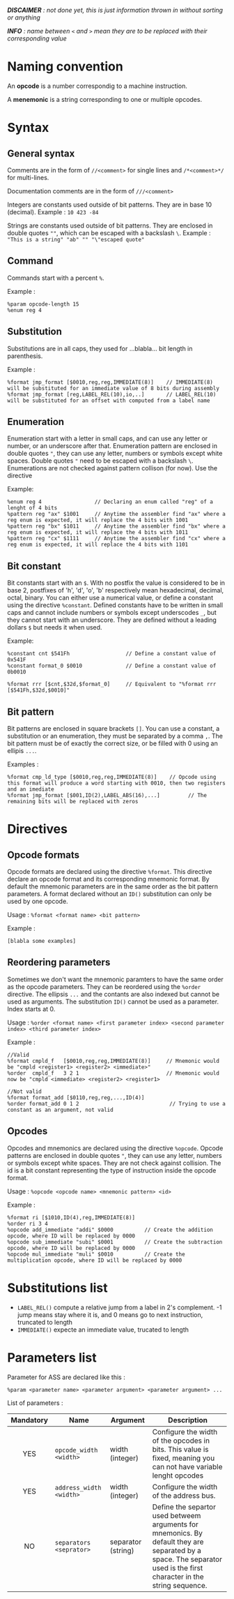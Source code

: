 ***DISCAIMER*** *: not done yet, this is just information thrown in without sorting or anything*

***INFO*** *: name between `<` and `>` mean they are to be replaced with their corresponding value*

# Naming convention

An **opcode** is a number correspondig to a machine instruction.

A **menemonic** is a string corresponding to one or multiple opcodes.

# Syntax

## General syntax

Comments are in the form of ` //<comment> ` for single lines and ` /*<comment>*/ ` for multi-lines.

Documentation comments are in the form of ` ///<comment> `

Integers are constants used outside of bit patterns. They are in base 10 (decimal). Example : `10 423 -84`

Strings are constants used outside of bit patterns. They are enclosed in double quotes `""`, which can be escaped with a backslash `\`. Example : `"This is a string" "ab" "" "\"escaped quote"`

## Command

Commands start with a percent `%`.

Example :

```
%param opcode-length 15
%enum reg 4
```

## Substitution

Substitutions are in all caps, they used for ...blabla... bit length in parenthesis.

Example :

```
%format jmp_format [$0010,reg,reg,IMMEDIATE(8)]    // IMMEDIATE(8) will be substituted for an immediate value of 8 bits during assembly
%format jmp_format [reg,LABEL_REL(10),io,..]       // LABEL_REL(10) will be substituted for an offset with computed from a label name
```

## Enumeration

Enumeration start with a letter in small caps, and can use any letter or number, or an underscore after that. Enumeration pattern are enclosed in double quotes `"`, they can use any letter, numbers or symbols except white spaces. Double quotes `"` need to be escaped with a backslash `\`. Enumerations are not checked against pattern collison (for now). Use the directive 

Example:

```
%enum reg 4                 // Declaring an enum called "reg" of a lenght of 4 bits
%pattern reg "ax" $1001     // Anytime the assembler find "ax" where a reg enum is expected, it will replace the 4 bits with 1001
%pattern reg "bx" $1011     // Anytime the assembler find "bx" where a reg enum is expected, it will replace the 4 bits with 1011
%pattern reg "cx" $1111     // Anytime the assembler find "cx" where a reg enum is expected, it will replace the 4 bits with 1101
```

## Bit constant

Bit constants start with an `$`. With no postfix the value is considered to be in base 2, postfixes of 'h', 'd', 'o', 'b' respectively mean hexadecimal, decimal, octal, binary. You can either use a numerical value, or define a constant using the directive `%constant`. Defined constants have to be written in small caps and cannot include numbers or symbols except underscodes `_`, but they cannot start with an underscore. They are defined without a leading dollars `$` but needs it when used.

Example:

```
%constant cnt $541Fh                  // Define a constant value of 0x541F
%constant format_0 $0010              // Define a constant value of 0b0010

%format rrr [$cnt,$32d,$format_0]     // Equivalent to "%format rrr [$541Fh,$32d,$0010]"
```

## Bit pattern

Bit patterns are enclosed in square brackets `[]`. You can use a constant, a substitution or an enumeration, they must be separated by a comma `,`. The bit pattern must be of exactly the correct size, or be filled with 0 using an ellipis `...`. 

Examples :
```
%format cmp_ld_type [$0010,reg,reg,IMMEDIATE(8)]    // Opcode using this format will produce a word starting with 0010, then two registers and an imediate
%format jmp_format [$001,ID(2),LABEL_ABS(16),...]         // The remaining bits will be replaced with zeros
```

# Directives

## Opcode formats

Opcode formats are declared using the directive `%format`. This directive declare an opcode format and its corresponding mnemonic format. By default the mnemonic parameters are in the same order as the bit pattern parameters. A format declared without an `ID()` substitution can only be used by one opcode.

Usage : `%format <format name> <bit pattern> `

Example :
```
[blabla some examples]
```

## Reordering parameters

Sometimes we don't want the mnemonic paramters to have the same order as the opcode parameters. They can be reordered using the `%order` directive. The ellipsis `...` and the contants are also indexed but cannot be used as arguments. The substitution `ID()` cannot be used as a parameter. Index starts at 0.

Usage : `%order <format name> <first parameter index> <second parameter index> <third parameter index>`

Example :
```
//Valid
%format cmpld_f   [$0010,reg,reg,IMMEDIATE(8)]     // Mnemonic would be "cmpld <register1> <register2> <immediate>"
%order  cmpld_f   3 2 1                            // Mnemonic would now be "cmpld <immediate> <register2> <register1>

//Not valid
%format format_add [$0110,reg,reg,...,ID(4)]
%order format_add 0 1 2                             // Trying to use a constant as an argument, not valid
```

## Opcodes
Opcodes and mnemonics are declared using the directive `%opcode`. Opcode patterns are enclosed in double quotes `"`, they can use any letter, numbers or symbols except white spaces. They are not check against collision. The id is a bit constant representing the type of instruction inside the opcode format.

Usage : `%opcode <opcode name> <mnemonic pattern> <id>`

Example :
```
%format ri [$1010,ID(4),reg,IMMEDIATE(8)]
%order ri 3 4
%opcode add_immediate "addi" $0000          // Create the addition opcode, where ID will be replaced by 0000
%opcode sub_immediate "subi" $0001          // Create the subtraction opcode, where ID will be replaced by 0000
%opcode mul_immediate "muli" $0010          // Create the multiplication opcode, where ID will be replaced by 0000
```

# Substitutions list

 - `LABEL_REL()` compute a relative jump from a label in 2's complement. -1 jump means stay where it is, and 0 means go to next instruction, truncated to length
 - `IMMEDIATE()` expecte an immediate value, trucated to length


# Parameters list

Parameter for ASS are declared like this :

```
%param <parameter name> <parameter argument> <parameter argument> ...
```

List of parameters :

| Mandatory | Name                           | Argument                         | Description                    |
| :-------: | ------------------------------ | -------------------------------- | ------------------------------ |
|    YES    | `opcode_width <width>`         | width (integer)                  | Configure the width of the opcodes in bits. This value is fixed, meaning you can not have variable lenght opcodes|
|    YES    | `address_width <width>`        | width (integer)                  | Configure the width of the address bus. |
|    NO    | `separators <seprator>`         | separator (string)               | Define the separtor used betweem arguments for mnemonics. By default they are separated by a space. The separator used is the first character in the string sequence.
